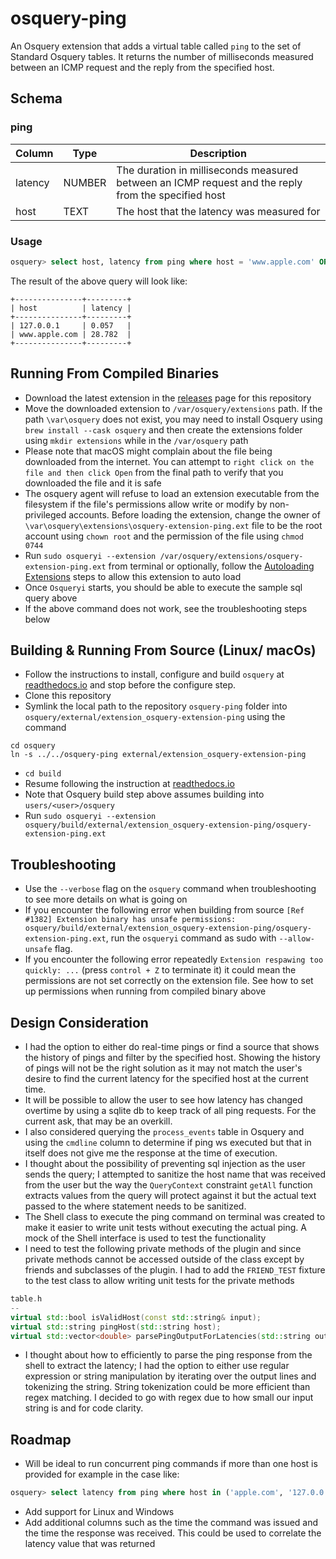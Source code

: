 # osquery-ping
An Osquery extension that adds a virtual table called `ping` to the set of Standard Osquery tables. It returns the number of 
milliseconds measured between an ICMP request and the reply from the specified host. 


## Schema
### ping
| Column    | Type   | Description                                                                                         |
|-----------|--------|-----------------------------------------------------------------------------------------------------|
| latency   | NUMBER | The duration in milliseconds measured between an ICMP request and the reply from the specified host |
| host      | TEXT   | The host that the latency was measured for                                                          |


### Usage
```sql
osquery> select host, latency from ping where host = 'www.apple.com' OR host = '127.0.0.1';
```

The result of the above query will look like:
```
+---------------+---------+
| host          | latency |
+---------------+---------+
| 127.0.0.1     | 0.057   |
| www.apple.com | 28.782  |
+---------------+---------+
```

## Running From Compiled Binaries
* Download the latest extension in the [releases](https://github.com/eopeter/osquery-ping/releases) page for this repository
* Move the downloaded extension to `/var/osquery/extensions` path. If the path `\var\osquery` does not exist, you may need to install Osquery using `brew install --cask osquery` and then create the extensions folder using `mkdir extensions` while in the `/var/osquery` path
* Please note that macOS might complain about the file being downloaded from the internet. You can attempt to `right click on the file and then click Open` from the final path to verify that you downloaded the file and it is safe
* The osquery agent will refuse to load an extension executable from the filesystem if the file's permissions allow write or modify by non-privileged accounts. Before loading the extension, change the owner of `\var\osquery\extensions\osquery-extension-ping.ext` file to be the root account using `chown root` and the permission of the file using `chmod 0744`
* Run `sudo osqueryi --extension /var/osquery/extensions/osquery-extension-ping.ext` from terminal or optionally, follow the [Autoloading Extensions](https://osquery.readthedocs.io/en/latest/deployment/extensions/#auto-loading-extensions) steps to allow this extension to auto load
* Once `Osqueryi` starts, you should be able to execute the sample sql query above
* If the above command does not work, see the troubleshooting steps below

## Building & Running From Source (Linux/ macOs)
* Follow the instructions to install, configure and build `osquery` at [readthedocs.io](https://osquery.readthedocs.io/en/latest/development/building/) and stop before the configure step.
* Clone this repository
* Symlink the local path to the repository `osquery-ping` folder into `osquery/external/extension_osquery-extension-ping` using the command
```
cd osquery
ln -s ../../osquery-ping external/extension_osquery-extension-ping
```
* `cd build`
* Resume following the instruction at [readthedocs.io](https://osquery.readthedocs.io/en/latest/development/building/)
* Note that Osquery build step above assumes building into `users/<user>/osquery`
* Run `sudo osqueryi --extension osquery/build/external/extension_osquery-extension-ping/osquery-extension-ping.ext`

## Troubleshooting
* Use the `--verbose` flag on the `osquery` command when troubleshooting to see more details on what is going on
* If you encounter the following error when building from source `[Ref #1382] Extension binary has unsafe permissions: osquery/build/external/extension_osquery-extension-ping/osquery-extension-ping.ext`, run the `osqueryi` command as sudo with `--allow-unsafe` flag.
* If you encounter the following error repeatedly `Extension respawing too quickly: ...` (press `control + Z` to terminate it) it could mean the permissions are not set correctly on the extension file. See how to set up permissions when running from compiled binary above

## Design Consideration

* I had the option to either do real-time pings or find a source that shows the history of pings and filter by the specified host. Showing the history of pings will not be the right solution as it may not match the user's desire to find the current latency for the specified host at the current time.
* It will be possible to allow the user to see how latency has changed overtime by using a sqlite db to keep track of all ping requests. For the current ask, that may be an overkill.
* I also considered querying the `process_events` table in Osquery and using the `cmdline` column to determine if ping ws executed but that in itself does not give me the response at the time of execution.
* I thought about the possibility of preventing sql injection as the user sends the query; I attempted to sanitize the host name that was received from the user but the way the `QueryContext` constraint `getAll` function extracts values from the query will protect against it but the actual text passed to the where statement needs to be sanitized.
* The Shell class to execute the ping command on terminal was created to make it easier to write unit tests without executing the actual ping. A mock of the Shell interface is used to test the functionality
* I need to test the following private methods of the plugin and since private methods cannot be accessed outside of the class except by friends and subclasses of the plugin. I had to add the `FRIEND_TEST` fixture to the test class to allow writing unit tests for the private methods
```c++
table.h
--
virtual std::bool isValidHost(const std::string& input);
virtual std::string pingHost(std::string host);
virtual std::vector<double> parsePingOutputForLatencies(std::string output);
```
* I thought about how to efficiently to parse the ping response from the shell to extract the latency; I had the option to either use regular expression or string manipulation by iterating over the output lines and tokenizing the string. String tokenization could be more efficient than regex matching. I decided to go with regex due to how small our input string is and for code clarity.

## Roadmap
* Will be ideal to run concurrent ping commands if more than one host is provided for example in the case like:
```sql
osquery> select latency from ping where host in ('apple.com', '127.0.0.1', 'localhost')
```
* Add support for Linux and Windows
* Add additional columns such as the time the command was issued and the time the response was received. This could be used to correlate the latency value that was returned

